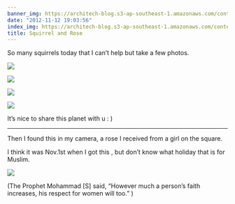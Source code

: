 ```yaml
---
banner_img: https://architech-blog.s3-ap-southeast-1.amazonaws.com/content/images/uploads/2012/11/R0015566.jpg
date: "2012-11-12 19:03:56"
index_img: https://architech-blog.s3-ap-southeast-1.amazonaws.com/content/images/uploads/2012/11/R0015566.jpg
title: Squirrel and Rose
---
```


So many squirrels today that I can’t help but take a few photos.

![](https://architech-blog.s3-ap-southeast-1.amazonaws.com/content/images/uploads/2012/11/R0015564.jpg)

![](https://architech-blog.s3-ap-southeast-1.amazonaws.com/content/images/uploads/2012/11/R0015565.jpg)

![](https://architech-blog.s3-ap-southeast-1.amazonaws.com/content/images/uploads/2012/11/R0015566.jpg)

![](https://architech-blog.s3-ap-southeast-1.amazonaws.com/content/images/uploads/2012/11/R0015567.jpg)

It’s nice to share this planet with u : )

---

Then I found this in my camera, a rose I received from a girl on the square.

I think it was Nov.1st when I got this , but don’t know what holiday that is for Muslim.

![](https://architech-blog.s3-ap-southeast-1.amazonaws.com/content/images/uploads/2012/11/R0015563.jpg)

(The Prophet Mohammad [S] said, “However much a person’s faith increases, his respect for women will too.” )
